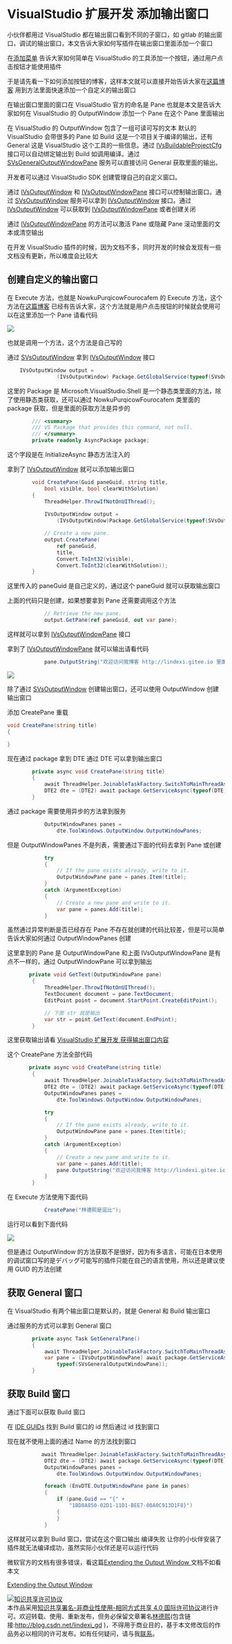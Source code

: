 
# VisualStudio 扩展开发 添加输出窗口

小伙伴都用过 VisualStudio 都在输出窗口看到不同的子窗口，如 gitlab 的输出窗口，调试的输出窗口，本文告诉大家如何写插件在输出窗口里面添加一个窗口

<!--more-->


<!-- CreateTime:2019/2/3 11:41:40 -->

<!-- csdn -->
<!-- 标签： VisualStudio -->

在[添加菜单](https://lindexi.oschina.io/lindexi/post/VisualStudio-%E6%89%A9%E5%B1%95%E5%BC%80%E5%8F%91-%E6%B7%BB%E5%8A%A0%E8%8F%9C%E5%8D%95.html ) 告诉大家如何简单在 VisualStudio 的工具添加一个按钮，通过用户点击按钮才能使用插件

于是请先看一下如何添加按钮的博客，这样本文就可以直接开始告诉大家在[这篇博客](https://lindexi.oschina.io/lindexi/post/VisualStudio-%E6%89%A9%E5%B1%95%E5%BC%80%E5%8F%91-%E6%B7%BB%E5%8A%A0%E8%8F%9C%E5%8D%95.html ) 用到方法里面快速添加一个自定义的输出窗口

在输出窗口里面的窗口在 VisualStudio 官方的命名是 Pane 也就是本文是告诉大家如何在 VisualStudio 的 OutputWindow 添加一个 Pane 在这个 Pane 里面输出

在 VisualStudio 的 OutputWindow 包含了一组可读可写的文本 默认的 VisualStudio 会带很多的 Pane 如 Build 这是一个项目关于编译的输出，还有 General 这是 VisualStudio 这个工具的一些信息。通过 [IVsBuildableProjectCfg](https://docs.microsoft.com/en-us/dotnet/api/microsoft.visualstudio.shell.interop.ivsbuildableprojectcfg?redirectedfrom=MSDN&view=visualstudiosdk-2017 ) 接口可以自动绑定输出到 Build 如调用编译。通过 [SVsGeneralOutputWindowPane](https://docs.microsoft.com/en-us/dotnet/api/microsoft.visualstudio.shell.interop.svsgeneraloutputwindowpane?redirectedfrom=MSDN&view=visualstudiosdk-2017 ) 服务可以直接访问 General 获取里面的输出。

开发者可以通过 VisualStudio SDK 创建管理自己的自定义窗口。

通过 [IVsOutputWindow](https://docs.microsoft.com/en-us/dotnet/api/microsoft.visualstudio.shell.interop.ivsoutputwindow?redirectedfrom=MSDN&view=visualstudiosdk-2017 ) 和 [IVsOutputWindowPane](https://docs.microsoft.com/en-us/dotnet/api/microsoft.visualstudio.shell.interop.ivsoutputwindowpane?redirectedfrom=MSDN&view=visualstudiosdk-2017 ) 接口可以控制输出窗口。通过 [SVsOutputWindow](https://docs.microsoft.com/en-us/dotnet/api/microsoft.visualstudio.shell.interop.svsoutputwindow?redirectedfrom=MSDN&view=visualstudiosdk-2017 ) 服务可以拿到 [IVsOutputWindow](https://docs.microsoft.com/en-us/dotnet/api/microsoft.visualstudio.shell.interop.ivsoutputwindow?redirectedfrom=MSDN&view=visualstudiosdk-2017 ) 接口。通过 [IVsOutputWindow](https://docs.microsoft.com/en-us/dotnet/api/microsoft.visualstudio.shell.interop.ivsoutputwindow?redirectedfrom=MSDN&view=visualstudiosdk-2017 ) 可以获取到 [IVsOutputWindowPane](https://docs.microsoft.com/en-us/dotnet/api/microsoft.visualstudio.shell.interop.ivsoutputwindowpane?redirectedfrom=MSDN&view=visualstudiosdk-2017 ) 或者创建关闭

通过 [IVsOutputWindowPane](https://docs.microsoft.com/en-us/dotnet/api/microsoft.visualstudio.shell.interop.ivsoutputwindowpane?redirectedfrom=MSDN&view=visualstudiosdk-2017 ) 的方法可以激活 Pane 或隐藏 Pane 滚动里面的文本或清空输出

在开发 VisualStudio 插件的时候，因为文档不多，同时开发的时候会发现有一些文档没有更新，所以难度会比较大


## 创建自定义的输出窗口

在 Execute 方法，也就是 NowkuPurqicowFourocafem 的 Execute 方法，这个方法在[这篇博客](https://lindexi.oschina.io/lindexi/post/VisualStudio-%E6%89%A9%E5%B1%95%E5%BC%80%E5%8F%91-%E6%B7%BB%E5%8A%A0%E8%8F%9C%E5%8D%95.html ) 已经有告诉大家，这个方法就是用户点击按钮的时候就会使用可以在这里添加一个 Pane 请看代码

<!-- ![](image/VisualStudio 扩展开发 添加输出窗口/VisualStudio 扩展开发 添加输出窗口0.png) -->

![](http://image.acmx.xyz/lindexi%2F20192395555251)

也就是调用一个方法，这个方法是自己写的

通过 [SVsOutputWindow](https://docs.microsoft.com/en-us/dotnet/api/microsoft.visualstudio.shell.interop.svsoutputwindow?redirectedfrom=MSDN&view=visualstudiosdk-2017 ) 拿到 [IVsOutputWindow](https://docs.microsoft.com/en-us/dotnet/api/microsoft.visualstudio.shell.interop.ivsoutputwindow?redirectedfrom=MSDN&view=visualstudiosdk-2017 ) 接口

```csharp
    IVsOutputWindow output =   
                (IVsOutputWindow) Package.GetGlobalService(typeof(SVsOutputWindow));  
```

这里的 Package 是 Microsoft.VisualStudio.Shell 是一个静态类里面的方法，除了使用静态类获取，还可以通过 NowkuPurqicowFourocafem 类里面的 package 获取，但是里面的获取方法是异步的

```csharp
        /// <summary>
        /// VS Package that provides this command, not null.
        /// </summary>
        private readonly AsyncPackage package;
```

这个字段是在 InitializeAsync 静态方法注入的

拿到了 [IVsOutputWindow](https://docs.microsoft.com/en-us/dotnet/api/microsoft.visualstudio.shell.interop.ivsoutputwindow?redirectedfrom=MSDN&view=visualstudiosdk-2017 ) 就可以添加输出窗口

```csharp
        void CreatePane(Guid paneGuid, string title,   
            bool visible, bool clearWithSolution)  
        {  
            ThreadHelper.ThrowIfNotOnUIThread();
            
            IVsOutputWindow output =   
                (IVsOutputWindow)Package.GetGlobalService(typeof(SVsOutputWindow));

            // Create a new pane.  
            output.CreatePane(  
                ref paneGuid,   
                title,   
                Convert.ToInt32(visible),   
                Convert.ToInt32(clearWithSolution));  
        }
```

这里传入的 paneGuid 是自己定义的，通过这个 paneGuid 就可以获取输出窗口

上面的代码只是创建，如果想要拿到 Pane 还需要调用这个方法

```csharp
            // Retrieve the new pane.  
            output.GetPane(ref paneGuid, out var pane);
```

这样就可以拿到 [IVsOutputWindowPane](https://docs.microsoft.com/en-us/dotnet/api/microsoft.visualstudio.shell.interop.ivsoutputwindowpane?redirectedfrom=MSDN&view=visualstudiosdk-2017 ) 接口

拿到了 [IVsOutputWindowPane](https://docs.microsoft.com/en-us/dotnet/api/microsoft.visualstudio.shell.interop.ivsoutputwindowpane?redirectedfrom=MSDN&view=visualstudiosdk-2017 ) 就可以输出请看代码

```csharp
            pane.OutputString("欢迎访问我博客 http://lindexi.gitee.io 里面有大量 UWP WPF 博客 \n"); 
```

<!-- ![](image/VisualStudio 扩展开发 添加输出窗口/VisualStudio 扩展开发 添加输出窗口1.png) -->

![](http://image.acmx.xyz/lindexi%2F201923102029610)

除了通过 [SVsOutputWindow](https://docs.microsoft.com/en-us/dotnet/api/microsoft.visualstudio.shell.interop.svsoutputwindow?redirectedfrom=MSDN&view=visualstudiosdk-2017 ) 创建输出窗口，还可以使用 OutputWindow 创建输出窗口

添加 CreatePane 重载

```csharp
void CreatePane(string title) 
{

}
```

现在通过 package 拿到 DTE 通过 DTE 可以拿到输出窗口

```csharp
        private async void CreatePane(string title)
        {
            await ThreadHelper.JoinableTaskFactory.SwitchToMainThreadAsync();
            DTE2 dte = (DTE2) await package.GetServiceAsync(typeof(DTE))
        }
```

通过 package 需要使用异步的方法拿到服务

```csharp
            OutputWindowPanes panes =
                dte.ToolWindows.OutputWindow.OutputWindowPanes;
```

但是 OutputWindowPanes 不是列表，需要通过下面的代码去拿到 Pane 或创建

```csharp
            try
            {
                // If the pane exists already, write to it.  
                OutputWindowPane pane = panes.Item(title);
            }
            catch (ArgumentException)
            {
                // Create a new pane and write to it.  
                var pane = panes.Add(title);
            }
```

虽然通过异常判断是否已经存在 Pane 不存在就创建的代码比较差，但是可以简单告诉大家如何通过 OutputWindowPanes 创建

这里拿到的 Pane 是 OutputWindowPane 和上面 IVsOutputWindowPane 是有点不一样的，通过 OutputWindowPane 可以拿到输出

```csharp
       private void GetText(OutputWindowPane pane)
        {
            ThreadHelper.ThrowIfNotOnUIThread();
            TextDocument document = pane.TextDocument;
            EditPoint point = document.StartPoint.CreateEditPoint();

            // 下面 str 就是输出
            var str = point.GetText(document.EndPoint);
        }
```

这里获取输出请看 [VisualStudio 扩展开发 获得输出窗口内容](https://lindexi.oschina.io/lindexi/post/VisualStudio-%E6%89%A9%E5%B1%95%E5%BC%80%E5%8F%91-%E8%8E%B7%E5%BE%97%E8%BE%93%E5%87%BA%E7%AA%97%E5%8F%A3%E5%86%85%E5%AE%B9.html )

这个 CreatePane 方法全部代码

```csharp
       private async void CreatePane(string title)
        {
            await ThreadHelper.JoinableTaskFactory.SwitchToMainThreadAsync();
            DTE2 dte = (DTE2) await package.GetServiceAsync(typeof(DTE));
            OutputWindowPanes panes =
                dte.ToolWindows.OutputWindow.OutputWindowPanes;

            try
            {
                // If the pane exists already, write to it.  
                OutputWindowPane pane = panes.Item(title);
            }
            catch (ArgumentException)
            {
                // Create a new pane and write to it.  
                var pane = panes.Add(title);
                pane.OutputString("欢迎访问我博客 http://lindexi.gitee.io 里面有大量 UWP WPF 博客 \n");
            }
        }
```

在 Execute 方法使用下面代码

```csharp
            CreatePane("林德熙是逗比");
```

运行可以看到下面代码

<!-- ![](image/VisualStudio 扩展开发 添加输出窗口/VisualStudio 扩展开发 添加输出窗口2.png) -->

![](http://image.acmx.xyz/lindexi%2F201923103441364)

但是通过 OutputWindow 的方法获取不是很好，因为有多语言，可能在日本使用的调试窗口写的是デバッグ可能写的插件只能在自己的语言使用，所以还是建议使用 GUID 的方法创建

## 获取 General 窗口

在 VisualStudio 有两个输出窗口是默认的，就是 General 和 Build 输出窗口

通过服务的方式可以拿到 General 窗口

```csharp
        private async Task GetGeneralPane()
        {
            await ThreadHelper.JoinableTaskFactory.SwitchToMainThreadAsync();
            var pane = (IVsOutputWindowPane) await package.GetServiceAsync(
                typeof(SVsGeneralOutputWindowPane));
        } 
```

## 获取 Build 窗口

通过下面可以获取 Build 窗口

在 [IDE GUIDs](https://docs.microsoft.com/en-us/visualstudio/extensibility/ide-guids?view=vs-2017 ) 找到 Build 窗口的 id 然后通过 id 找到窗口

现在就不使用上面的通过 Name 的方法找到窗口

```csharp
           await ThreadHelper.JoinableTaskFactory.SwitchToMainThreadAsync();
            DTE2 dte = (DTE2) await package.GetServiceAsync(typeof(DTE));
            OutputWindowPanes panes =
                dte.ToolWindows.OutputWindow.OutputWindowPanes;

            foreach (EnvDTE.OutputWindowPane pane in panes)
            {
                if (pane.Guid == "{" +
                    "1BD8A850-02D1-11D1-BEE7-00A0C913D1F8}")               
                {
                }
            }
```

这样就可以拿到 Build 窗口，尝试在这个窗口输出 编译失败 让你的小伙伴安装了插件就无法编译成功，虽然实际小伙伴还是可以运行代码

微软官方的文档有很多错误，看这篇[Extending the Output Window ](https://docs.microsoft.com/en-us/visualstudio/extensibility/extending-the-output-window?view=vs-2017 )文档不如看本文

[Extending the Output Window ](https://docs.microsoft.com/en-us/visualstudio/extensibility/extending-the-output-window?view=vs-2017 )





<a rel="license" href="http://creativecommons.org/licenses/by-nc-sa/4.0/"><img alt="知识共享许可协议" style="border-width:0" src="https://licensebuttons.net/l/by-nc-sa/4.0/88x31.png" /></a><br />本作品采用<a rel="license" href="http://creativecommons.org/licenses/by-nc-sa/4.0/">知识共享署名-非商业性使用-相同方式共享 4.0 国际许可协议</a>进行许可。欢迎转载、使用、重新发布，但务必保留文章署名[林德熙](http://blog.csdn.net/lindexi_gd)(包含链接:http://blog.csdn.net/lindexi_gd )，不得用于商业目的，基于本文修改后的作品务必以相同的许可发布。如有任何疑问，请与我[联系](mailto:lindexi_gd@163.com)。
